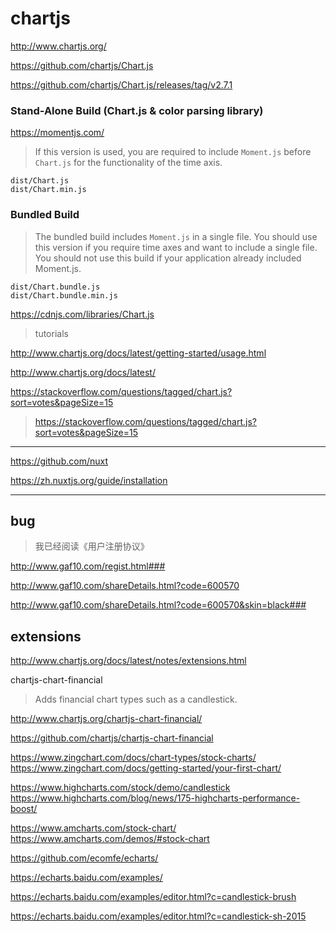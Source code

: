 # chartjs


http://www.chartjs.org/

https://github.com/chartjs/Chart.js

https://github.com/chartjs/Chart.js/releases/tag/v2.7.1



### Stand-Alone Build (Chart.js & color parsing library)

https://momentjs.com/

> If this version is used, you are required to include `Moment.js` before `Chart.js` for the functionality of the time axis.

    dist/Chart.js
    dist/Chart.min.js



### Bundled Build


> The bundled build includes `Moment.js` in a single file.
You should use this version if you require time axes and want to include a single file.
You should not use this build if your application already included Moment.js.


    dist/Chart.bundle.js
    dist/Chart.bundle.min.js

https://cdnjs.com/libraries/Chart.js


> tutorials

http://www.chartjs.org/docs/latest/getting-started/usage.html

http://www.chartjs.org/docs/latest/


https://stackoverflow.com/questions/tagged/chart.js?sort=votes&pageSize=15


> https://stackoverflow.com/questions/tagged/chart.js?sort=votes&pageSize=15



***


https://github.com/nuxt

https://zh.nuxtjs.org/guide/installation



***

## bug

> 我已经阅读《用户注册协议》

http://www.gaf10.com/regist.html###


http://www.gaf10.com/shareDetails.html?code=600570

http://www.gaf10.com/shareDetails.html?code=600570&skin=black###




## extensions


http://www.chartjs.org/docs/latest/notes/extensions.html

chartjs-chart-financial

> Adds financial chart types such as a candlestick.

http://www.chartjs.org/chartjs-chart-financial/

https://github.com/chartjs/chartjs-chart-financial


https://www.zingchart.com/docs/chart-types/stock-charts/
https://www.zingchart.com/docs/getting-started/your-first-chart/

https://www.highcharts.com/stock/demo/candlestick
https://www.highcharts.com/blog/news/175-highcharts-performance-boost/

https://www.amcharts.com/stock-chart/
https://www.amcharts.com/demos/#stock-chart





https://github.com/ecomfe/echarts/

https://echarts.baidu.com/examples/

https://echarts.baidu.com/examples/editor.html?c=candlestick-brush

https://echarts.baidu.com/examples/editor.html?c=candlestick-sh-2015







